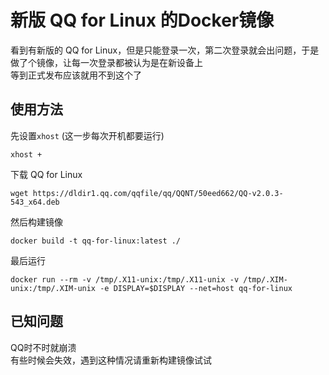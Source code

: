 # 新版 QQ for Linux 的Docker镜像

看到有新版的 QQ for Linux，但是只能登录一次，第二次登录就会出问题，于是做了个镜像，让每一次登录都被认为是在新设备上  
等到正式发布应该就用不到这个了  
## 使用方法
先设置`xhost` (这一步每次开机都要运行)
```
xhost +
```
下载 QQ for Linux
```
wget https://dldir1.qq.com/qqfile/qq/QQNT/50eed662/QQ-v2.0.3-543_x64.deb
```
然后构建镜像
```
docker build -t qq-for-linux:latest ./
```
最后运行
```
docker run --rm -v /tmp/.X11-unix:/tmp/.X11-unix -v /tmp/.XIM-unix:/tmp/.XIM-unix -e DISPLAY=$DISPLAY --net=host qq-for-linux
```
## 已知问题
QQ时不时就崩溃  
有些时候会失效，遇到这种情况请重新构建镜像试试  